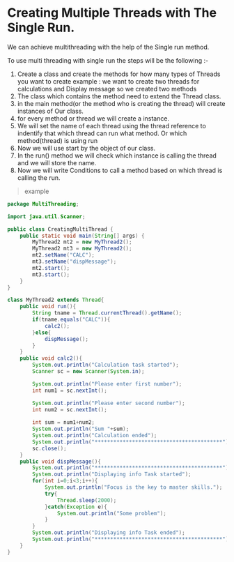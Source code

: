 # Creating Multiple Threads with The Single Run.
We can achieve multithreading with the help of the Single run method.

To use multi threading with single run the steps will be the following :-
1. Create a class and create the methods for how many types of Threads you want to create example : we want to create two threads for calculations and Display message so we created two methods
2. The class which contains the method need to extend the Thread class.
3. in the main method(or the method who is creating the thread) will create instances of Our class. 
4. for every method or thread we will create a instance.
5. We will set the name of each thread using the thread reference to indentify that which thread can run what method.
Or which method(thread) is using run
6. Now we will use start by the object of our class.
7. In the run() method we will check which instance is calling the thread and we will store the name.
8. Now we will write Conditions to call a method based on which thread is calling the run.

> example

```java
package MultiThreading;

import java.util.Scanner;

public class CreatingMultiThread {
    public static void main(String[] args) {
        MyThread2 mt2 = new MyThread2();
        MyThread2 mt3 = new MyThread2();
        mt2.setName("CALC");
        mt3.setName("dispMessage");
        mt2.start();
        mt3.start();
    }
}

class MyThread2 extends Thread{
    public void run(){
        String tname = Thread.currentThread().getName();
        if(tname.equals("CALC")){
            calc2();
        }else{
            dispMessage();
        }
    }
    public void calc2(){
        System.out.println("Calculation task started");
        Scanner sc = new Scanner(System.in);

        System.out.println("Please enter first number");
        int num1 = sc.nextInt();

        System.out.println("Please enter second number");
        int num2 = sc.nextInt();
        
        int sum = num1+num2;
        System.out.println("Sum "+sum);
        System.out.println("Calculation ended");
        System.out.println("*****************************************");
        sc.close();
    }
    public void dispMessage(){
        System.out.println("*****************************************");
        System.out.println("Displaying info Task started");
        for(int i=0;i<3;i++){
            System.out.println("Focus is the key to master skills.");
            try{
                Thread.sleep(2000);
            }catch(Exception e){
                System.out.println("Some problem");
            }
        }
        System.out.println("Displaying info Task ended");
        System.out.println("*****************************************");
    }
}
```